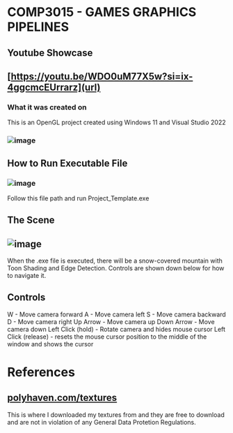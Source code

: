 # COMP3015 - GAMES GRAPHICS PIPELINES

## Youtube Showcase
## [https://youtu.be/WDO0uM77X5w?si=ix-4ggcmcEUrrarz](url)

### What it was created on
This is an OpenGL project created using Windows 11 and Visual Studio 2022 
### ![image](https://github.com/Grog02/COMP3015-30-/assets/91668510/4bcb0142-aec7-468a-b6b2-1946bd3f278a)

## How to Run Executable File
### ![image](https://github.com/Grog02/COMP3015-70-/assets/91668510/10e10661-6df0-47d6-b19d-3eb204ceb0b6)
Follow this file path and run Project_Template.exe

## The Scene
## ![image](https://github.com/Grog02/COMP3015-70-/assets/91668510/1107b109-57ba-44fc-961c-21bff5c3d40c)

When the .exe file is executed, there will be a snow-covered mountain with Toon Shading and Edge Detection. 
Controls are shown down below for how to navigate it. 


## Controls
W - Move camera forward
A - Move camera left
S - Move camera backward
D - Move camera right
Up Arrow - Move camera up
Down Arrow - Move camera down
Left Click (hold) - Rotate camera and hides mouse cursor
Left Click (release) - resets the mouse cursor position to the middle of the window and shows the cursor

# References
## [polyhaven.com/textures](url)
This is where I downloaded my textures from and they are free to download and are not in violation of any General Data Protetion Regulations. 

